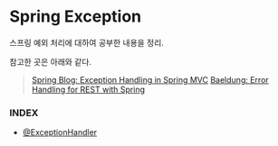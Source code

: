 # Spring Exception

스프링 예외 처리에 대하여 공부한 내용을 정리.  

참고한 곳은 아래와 같다.  
> [Spring Blog: Exception Handling in Spring MVC](https://spring.io/blog/2013/11/01/exception-handling-in-spring-mvc)
> [Baeldung: Error Handling for REST with Spring](https://www.baeldung.com/exception-handling-for-rest-with-spring)


### INDEX

* [@ExceptionHandler](https://github.com/oh29oh29/spring-exception/tree/master/exception-handler)